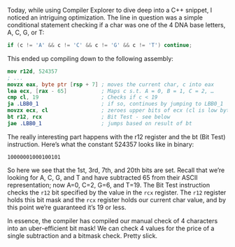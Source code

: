 Today, while using Compiler Explorer to dive deep into a C++ snippet, I noticed an intriguing optimization. The line in question was a simple conditional statement checking if a char was one of the 4 DNA base letters, A, C, G, or T:

```cpp
if (c != 'A' && c != 'C' && c != 'G' && c != 'T') continue;
```

This ended up compiling down to the following assembly:

```nasm
mov r12d, 524357
; ... 
movzx eax, byte ptr [rsp + 7] ; moves the current char, c into eax
lea ecx, [rax - 65]           ; Maps c s.t. A = 0, B = 1, C = 2, …
cmp cl, 19                    ; Checks if c < 19
ja .LBB0_1                    ; if so, continues by jumping to LBB0_1
movzx ecx, cl                 ; zeroes upper bits of ecx (cl is low byte of ecx)
bt r12, rcx                   ; Bit Test - see below
jae .LBB0_1                   ; jumps based on result of bt
```

The really interesting part happens with the r12 register and the bt (Bit Test) instruction. Here’s what the constant 524357 looks like in binary:

```
10000001000100101
```

So here we see that the 1st, 3rd, 7th, and 20th bits are set. Recall that we’re looking for A, C, G, and T and have subtracted 65 from their ASCII representation; now A=0, C=2, G=6, and T=19. The Bit Test instruction checks the `r12` bit specified by the value in the `rcx` register. The `r12` register holds this bit mask and the `rcx` register holds our current char value, and by this point we’re guaranteed it’s 19 or less.

In essence, the compiler has compiled our manual check of 4 characters into an uber-efficient bit mask! We can check 4 values for the price of a single subtraction and a bitmask check. Pretty slick.
